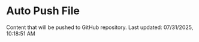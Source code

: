 # Auto Push File

Content that will be pushed to GitHub repository.
Last updated: 07/31/2025, 10:18:51 AM